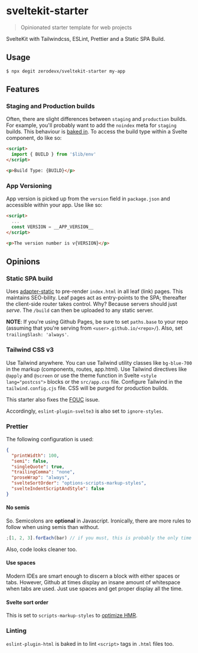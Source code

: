 # sveltekit-starter

> Opinionated starter template for web projects

SvelteKit with Tailwindcss, ESLint, Prettier and a Static SPA Build.

## Usage

```
$ npx degit zerodevx/sveltekit-starter my-app
```

## Features

### Staging and Production builds

Often, there are slight differences between `staging` and `production` builds. For example, you'll
probably want to add the `noindex` meta for `staging` builds. This behaviour is
[baked in](https://github.com/zerodevx/svelte-kit-starter/blob/main/src/routes/__layout.svelte). To
access the build type within a Svelte component, do like so:

```html
<script>
  import { BUILD } from '$lib/env'
</script>

<p>Build Type: {BUILD}</p>
```

### App Versioning

App version is picked up from the `version` field in `package.json` and accessible within your app.
Use like so:

```html
<script>
  ...
  const VERSION = __APP_VERSION__
</script>

<p>The version number is v{VERSION}</p>
```

## Opinions

### Static SPA build

Uses [adapter-static](https://github.com/sveltejs/kit/tree/master/packages/adapter-static) to
pre-render `index.html` in all leaf (link) pages. This maintains SEO-bility. Leaf pages act as
entry-points to the SPA; thereafter the client-side router takes control. Why? Because servers
should just _serve_. The `/build` can then be uploaded to any static server.

**NOTE**: If you're using Github Pages, be sure to set `paths.base` to your repo (assuming that
you're serving from `<user>.github.io/<repo>/`). Also, set `trailingSlash: 'always'`.

### Tailwind CSS v3

Use Tailwind anywhere. You can use Tailwind utility classes like `bg-blue-700` in the markup
(components, routes, app.html). Use Tailwind directives like `@apply` and `@screen` or use the theme
function in Svelte `<style lang="postcss">` blocks or the `src/app.css` file. Configure Tailwind in
the `tailwind.config.cjs` file. CSS will be purged for production builds.

This starter also fixes the [FOUC](https://github.com/svelte-add/svelte-add/issues/137) issue.

Accordingly, `eslint-plugin-svelte3` is also set to `ignore-styles`.

### Prettier

The following configuration is used:

```json
{
  "printWidth": 100,
  "semi": false,
  "singleQuote": true,
  "trailingComma": "none",
  "proseWrap": "always",
  "svelteSortOrder": "options-scripts-markup-styles",
  "svelteIndentScriptAndStyle": false
}
```

#### No semis

So. Semicolons are **optional** in Javascript. Ironically, there are more rules to follow when using
semis than without.

```js
;[1, 2, 3].forEach(bar) // if you must, this is probably the only time you should use a semi;
```

Also, code looks cleaner too.

#### Use spaces

Modern IDEs are smart enough to discern a block with either spaces or tabs. However, Github at times
display an insane amount of whitespace when tabs are used. Just use spaces and get proper display
all the time.

#### Svelte sort order

This is set to `scripts-markup-styles` to
[optimize HMR](https://github.com/sveltejs/vite-plugin-svelte/blob/main/docs/faq.md#what-is-the-recommended-node-order-for-svelte-sfc-files).

### Linting

`eslint-plugin-html` is baked in to lint `<script>` tags in `.html` files too.
